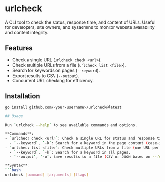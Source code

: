 # urlcheck

A  CLI tool to check the status, response time, and content of URLs. Useful for developers, site owners, and sysadmins to monitor website availability and content integrity.

## Features
- Check a single URL (`urlcheck check <url>`).
- Check multiple URLs from a file (`urlcheck list <file>`).
- Search for keywords on pages (`--keyword`).
- Export results to CSV (`--output`).
- Concurrent URL checking for efficiency.

## Installation
```bash
go install github.com/<your-username>/urlcheck@latest

## Usage

Run `urlcheck --help` to see available commands and options.

**Commands**:
- `urlcheck check <url>`: Check a single URL for status and response time.
  - `--keyword`, `-k`: Search for a keyword in the page content (case-insensitive).
- `urlcheck list <file>`: Check multiple URLs from a file (one URL per line).
  - `--keyword`, `-k`: Search for a keyword in all pages.
  - `--output`, `-o`: Save results to a file (CSV or JSON based on --format).

**Syntax**:
```bash
urlcheck [command] [arguments] [flags]
